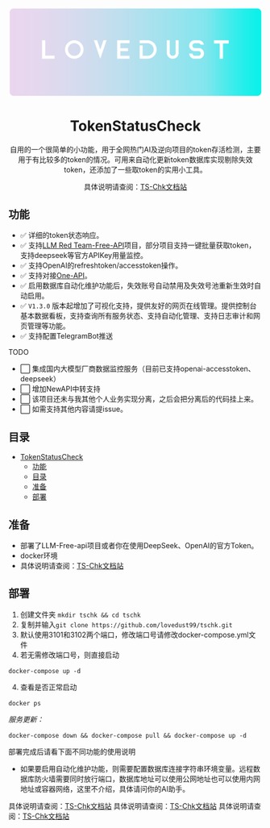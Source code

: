 
<div align="center">

![1](https://github.com/lovedust99/Source/blob/main/pic/lovedust.png?raw=true)

# TokenStatusCheck

自用的一个很简单的小功能，用于全网热门AI及逆向项目的token存活检测，主要用于有比较多的token的情况。可用来自动化更新token数据库实现剔除失效token，还添加了一些取token的实用小工具。

具体说明请查阅：[TS-Chk文档站](https://tschkdoc.pages.dev)

</div>

## 功能

- ✅ 详细的token状态响应。
- ✅ 支持[LLM Red Team-Free-API](https://github.com/LLM-Red-Team)项目，部分项目支持一键批量获取token，支持deepseek等官方APIKey用量监控。
- ✅ 支持OpenAI的refreshtoken/accesstoken操作。
- ✅ 支持对接[One-API](https://github.com/songquanpeng/one-api)。
- ✅ 启用数据库自动化维护功能后，失效账号自动禁用及失效号池重新生效时自动启用。
- ✅ `V1.3.0` 版本起增加了可视化支持，提供友好的网页在线管理。提供控制台基本数据看板，支持查询所有服务状态、支持自动化管理、支持日志审计和网页管理等功能。
- ✅ 支持配置TelegramBot推送

TODO
- ⬜ 集成国内大模型厂商数据监控服务（目前已支持openai-accesstoken、deepseek）
- ⬜ 增加NewAPI中转支持
- ⬜ 该项目还未与我其他个人业务实现分离，之后会把分离后的代码挂上来。
- ⬜ 如需支持其他内容请提issue。


## 目录
<!-- @import "[TOC]" {cmd="toc" depthFrom=1 depthTo=6 orderedList=false} -->

<!-- code_chunk_output -->

- [TokenStatusCheck](#tokenstatuscheck)
  - [功能](#功能)
  - [目录](#目录)
  - [准备](#准备)
  - [部署](#部署)

<!-- /code_chunk_output -->



## 准备

- 部署了LLM-Free-api项目或者你在使用DeepSeek、OpenAI的官方Token。
- docker环境
- 具体说明请查阅：[TS-Chk文档站](https://tschkdoc.pages.dev)

## 部署
1. 创建文件夹 `mkdir tschk && cd tschk`
2. 复制并输入`git clone https://github.com/lovedust99/tschk.git`
3. 默认使用3101和3102两个端口，修改端口号请修改docker-compose.yml文件
4. 若无需修改端口号，则直接启动
```
docker-compose up -d
```
4. 查看是否正常启动
```
docker ps
```
*服务更新：*
```
docker-compose down && docker-compose pull && docker-compose up -d
```
部署完成后请看下面不同功能的使用说明

- 如果要启用自动化维护功能，则需要配置数据库连接字符串环境变量。远程数据库防火墙需要同时放行端口，数据库地址可以使用公网地址也可以使用内网地址或容器网络，这里不介绍，具体请问你的AI助手。

具体说明请查阅：[TS-Chk文档站](https://tschkdoc.pages.dev)
具体说明请查阅：[TS-Chk文档站](https://tschkdoc.pages.dev)
具体说明请查阅：[TS-Chk文档站](https://tschkdoc.pages.dev)



